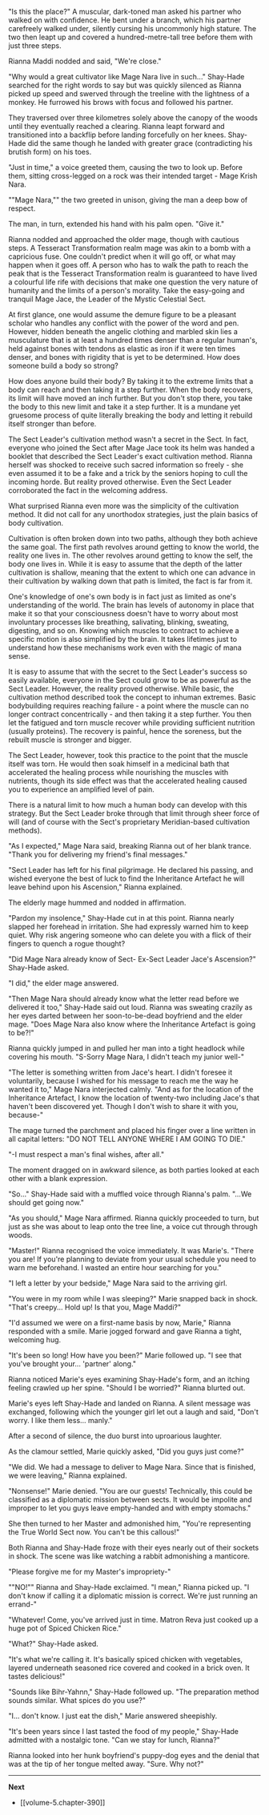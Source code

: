 
"Is this the place?" A muscular, dark-toned man asked his partner who walked on with confidence. He bent under a branch, which his partner carefreely walked under, silently cursing his uncommonly high stature. The two then leapt up and covered a hundred-metre-tall tree before them with just three steps.

Rianna Maddi nodded and said, "We're close."

"Why would a great cultivator like Mage Nara live in such..." Shay-Hade searched for the right words to say but was quickly silenced as Rianna picked up speed and swerved through the treeline with the lightness of a monkey. He furrowed his brows with focus and followed his partner.

They traversed over three kilometres solely above the canopy of the woods until they eventually reached a clearing. Rianna leapt forward and transitioned into a backflip before landing forcefully on her knees. Shay-Hade did the same though he landed with greater grace (contradicting his brutish form) on his toes.

"Just in time," a voice greeted them, causing the two to look up. Before them, sitting cross-legged on a rock was their intended target - Mage Krish Nara.

""Mage Nara,"" the two greeted in unison, giving the man a deep bow of respect.

The man, in turn, extended his hand with his palm open. "Give it."

Rianna nodded and approached the older mage, though with cautious steps. A Tesseract Transformation realm mage was akin to a bomb with a capricious fuse. One couldn't predict when it will go off, or what may happen when it goes off. A person who has to walk the path to reach the peak that is the Tesseract Transformation realm is guaranteed to have lived a colourful life rife with decisions that make one question the very nature of humanity and the limits of a person's morality. Take the easy-going and tranquil Mage Jace, the Leader of the Mystic Celestial Sect.

At first glance, one would assume the demure figure to be a pleasant scholar who handles any conflict with the power of the word and pen. However, hidden beneath the angelic clothing and marbled skin lies a musculature that is at least a hundred times denser than a regular human's, held against bones with tendons as elastic as iron if it were ten times denser, and bones with rigidity that is yet to be determined. How does someone build a body so strong?

How does anyone build their body? By taking it to the extreme limits that a body can reach and then taking it a step further. When the body recovers, its limit will have moved an inch further. But you don't stop there, you take the body to this new limit and take it a step further. It is a mundane yet gruesome process of quite literally breaking the body and letting it rebuild itself stronger than before.

The Sect Leader's cultivation method wasn't a secret in the Sect. In fact, everyone who joined the Sect after Mage Jace took its helm was handed a booklet that described the Sect Leader's exact cultivation method. Rianna herself was shocked to receive such sacred information so freely - she even assumed it to be a fake and a trick by the seniors hoping to cull the incoming horde. But reality proved otherwise. Even the Sect Leader corroborated the fact in the welcoming address.

What surprised Rianna even more was the simplicity of the cultivation method. It did not call for any unorthodox strategies, just the plain basics of body cultivation.

Cultivation is often broken down into two paths, although they both achieve the same goal. The first path revolves around getting to know the world, the reality one lives in. The other revolves around getting to know the self, the body one lives in. While it is easy to assume that the depth of the latter cultivation is shallow, meaning that the extent to which one can advance in their cultivation by walking down that path is limited, the fact is far from it.

One's knowledge of one's own body is in fact just as limited as one's understanding of the world. The brain has levels of autonomy in place that make it so that your consciousness doesn't have to worry about most involuntary processes like breathing, salivating, blinking, sweating, digesting, and so on. Knowing which muscles to contract to achieve a specific motion is also simplified by the brain. It takes lifetimes just to understand how these mechanisms work even with the magic of mana sense.

It is easy to assume that with the secret to the Sect Leader's success so easily available, everyone in the Sect could grow to be as powerful as the Sect Leader. However, the reality proved otherwise. While basic, the cultivation method described took the concept to inhuman extremes. Basic bodybuilding requires reaching failure - a point where the muscle can no longer contract concentrically - and then taking it a step further. You then let the fatigued and torn muscle recover while providing sufficient nutrition (usually proteins). The recovery is painful, hence the soreness, but the rebuilt muscle is stronger and bigger.

The Sect Leader, however, took this practice to the point that the muscle itself was torn. He would then soak himself in a medicinal bath that accelerated the healing process while nourishing the muscles with nutrients, though its side effect was that the accelerated healing caused you to experience an amplified level of pain.

There is a natural limit to how much a human body can develop with this strategy. But the Sect Leader broke through that limit through sheer force of will (and of course with the Sect's proprietary Meridian-based cultivation methods).

"As I expected," Mage Nara said, breaking Rianna out of her blank trance. "Thank you for delivering my friend's final messages."

"Sect Leader has left for his final pilgrimage. He declared his passing, and wished everyone the best of luck to find the Inheritance Artefact he will leave behind upon his Ascension," Rianna explained.

The elderly mage hummed and nodded in affirmation.

"Pardon my insolence," Shay-Hade cut in at this point. Rianna nearly slapped her forehead in irritation. She had expressly warned him to keep quiet. Why risk angering someone who can delete you with a flick of their fingers to quench a rogue thought?

"Did Mage Nara already know of Sect- Ex-Sect Leader Jace's Ascension?" Shay-Hade asked.

"I did," the elder mage answered.

"Then Mage Nara should already know what the letter read before we delivered it too," Shay-Hade said out loud. Rianna was sweating crazily as her eyes darted between her soon-to-be-dead boyfriend and the elder mage. "Does Mage Nara also know where the Inheritance Artefact is going to be?!"

Rianna quickly jumped in and pulled her man into a tight headlock while covering his mouth. "S-Sorry Mage Nara, I didn't teach my junior well-"

"The letter is something written from Jace's heart. I didn't foresee it voluntarily, because I wished for his message to reach me the way he wanted it to," Mage Nara interjected calmly. "And as for the location of the Inheritance Artefact, I know the location of twenty-two including Jace's that haven't been discovered yet. Though I don't wish to share it with you, because-"

The mage turned the parchment and placed his finger over a line written in all capital letters: "DO NOT TELL ANYONE WHERE I AM GOING TO DIE."

"-I must respect a man's final wishes, after all."

The moment dragged on in awkward silence, as both parties looked at each other with a blank expression.

"So..." Shay-Hade said with a muffled voice through Rianna's palm. "...We should get going now."

"As you should," Mage Nara affirmed. Rianna quickly proceeded to turn, but just as she was about to leap onto the tree line, a voice cut through through woods.

"Master!" Rianna recognised the voice immediately. It was Marie's. "There you are! If you're planning to deviate from your usual schedule you need to warn me beforehand. I wasted an entire hour searching for you."

"I left a letter by your bedside," Mage Nara said to the arriving girl.

"You were in my room while I was sleeping?" Marie snapped back in shock. "That's creepy... Hold up! Is that you, Mage Maddi?"

"I'd assumed we were on a first-name basis by now, Marie," Rianna responded with a smile. Marie jogged forward and gave Rianna a tight, welcoming hug.

"It's been so long! How have you been?" Marie followed up. "I see that you've brought your... 'partner' along."

Rianna noticed Marie's eyes examining Shay-Hade's form, and an itching feeling crawled up her spine. "Should I be worried?" Rianna blurted out.

Marie's eyes left Shay-Hade and landed on Rianna. A silent message was exchanged, following which the younger girl let out a laugh and said, "Don't worry. I like them less... manly."

After a second of silence, the duo burst into uproarious laughter.

As the clamour settled, Marie quickly asked, "Did you guys just come?"

"We did. We had a message to deliver to Mage Nara. Since that is finished, we were leaving," Rianna explained.

"Nonsense!" Marie denied. "You are our guests! Technically, this could be classified as a diplomatic mission between sects. It would be impolite and improper to let you guys leave empty-handed and with empty stomachs."

She then turned to her Master and admonished him, "You're representing the True World Sect now. You can't be this callous!"

Both Rianna and Shay-Hade froze with their eyes nearly out of their sockets in shock. The scene was like watching a rabbit admonishing a manticore.

"Please forgive me for my Master's impropriety-"

""NO!"" Rianna and Shay-Hade exclaimed. "I mean," Rianna picked up. "I don't know if calling it a diplomatic mission is correct. We're just running an errand-"

"Whatever! Come, you've arrived just in time. Matron Reva just cooked up a huge pot of Spiced Chicken Rice."

"What?" Shay-Hade asked.

"It's what we're calling it. It's basically spiced chicken with vegetables, layered underneath seasoned rice covered and cooked in a brick oven. It tastes delicious!"

"Sounds like Bihr-Yahnn," Shay-Hade followed up. "The preparation method sounds similar. What spices do you use?"

"I... don't know. I just eat the dish," Marie answered sheepishly.

"It's been years since I last tasted the food of my people," Shay-Hade admitted with a nostalgic tone. "Can we stay for lunch, Rianna?"

Rianna looked into her hunk boyfriend's puppy-dog eyes and the denial that was at the tip of her tongue melted away. "Sure. Why not?"

____

**Next**
* [[volume-5.chapter-390]]
